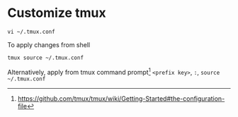 
# Customize tmux
```
vi ~/.tmux.conf
```

To apply changes from shell
```
tmux source ~/.tmux.conf
```

Alternatively, apply from tmux command prompt[^1]
`<prefix key>`, `:`, `source ~/.tmux.conf`

[^1]: https://github.com/tmux/tmux/wiki/Getting-Started#the-configuration-file